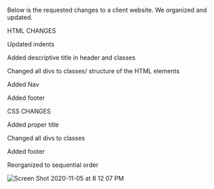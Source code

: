 Below is the requested changes to a client website. We organized and updated.

HTML CHANGES

Updated indents

Added descriptive title in header and classes

Changed all divs to classes/ structure of the HTML elements

Added Nav


Added footer

CSS CHANGES

Added proper title

Changed all divs to classes

Added footer

Reorganized to sequential order


![Screen Shot 2020-11-05 at 8 12 07 PM](https://user-images.githubusercontent.com/70174557/98331688-ed8c4f00-1fb1-11eb-9f33-04b39632bb84.png)


